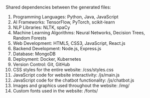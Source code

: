 Shared dependencies between the generated files:

1. Programming Languages: Python, Java, JavaScript
2. AI Frameworks: TensorFlow, PyTorch, scikit-learn
3. NLP Libraries: NLTK, spaCy
4. Machine Learning Algorithms: Neural Networks, Decision Trees, Random Forests
5. Web Development: HTML5, CSS3, JavaScript, React.js
6. Backend Development: Node.js, Express.js
7. Database: MongoDB
8. Deployment: Docker, Kubernetes
9. Version Control: Git, GitHub
10. CSS styles for the entire website: /css/styles.css
11. JavaScript code for website interactivity: /js/main.js
12. JavaScript code for the chatbot functionality: /js/chatbot.js
13. Images and graphics used throughout the website: /img/
14. Custom fonts used in the website: /fonts/